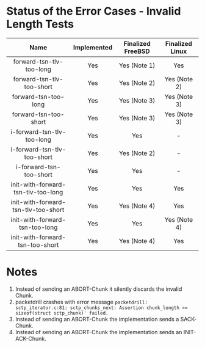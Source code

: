 # Status of the Error Cases - Invalid Length Tests

| Name                                           | Implemented   | Finalized FreeBSD   | Finalized Linux   |
| :--------------------------------------------: | :-----------: | :-----------------: | :---------------: |
| forward-tsn-tlv-too-long                       | Yes           | Yes (Note 1)        | Yes               |
| forward-tsn-tlv-too-short                      | Yes           | Yes (Note 2)        | Yes (Note 2)      |
| forward-tsn-too-long                           | Yes           | Yes (Note 3)        | Yes (Note 3)      |
| forward-tsn-too-short                          | Yes           | Yes (Note 3)        | Yes (Note 3)      |
| i-forward-tsn-tlv-too-long                     | Yes           | Yes                 | -                 |
| i-forward-tsn-tlv-too-short                    | Yes           | Yes (Note 2)        | -                 |
| i-forward-tsn-too-short                        | Yes           | Yes                 | -                 |
| init-with-forward-tsn-tlv-too-long             | Yes           | Yes                 | Yes               |
| init-with-forward-tsn-tlv-too-short            | Yes           | Yes (Note 4)        | Yes               |
| init-with-forward-tsn-too-long                 | Yes           | Yes                 | Yes (Note 4)      |
| init-with-forward-tsn-too-short                | Yes           | Yes (Note 4)        | Yes               |

# Notes
1. Instead of sending an ABORT-Chunk it silently discards the invalid Chunk.
2. packetdrill crashes with error message `packetdrill: sctp_iterator.c:81: sctp_chunks_next: Assertion chunk_length >= sizeof(struct sctp_chunk)' failed.`
3. Instead of sending an ABORT-Chunk the implementation sends a SACK-Chunk.
4. Instead of sending an ABORT-Chunk the implementation sends an INIT-ACK-Chunk.

